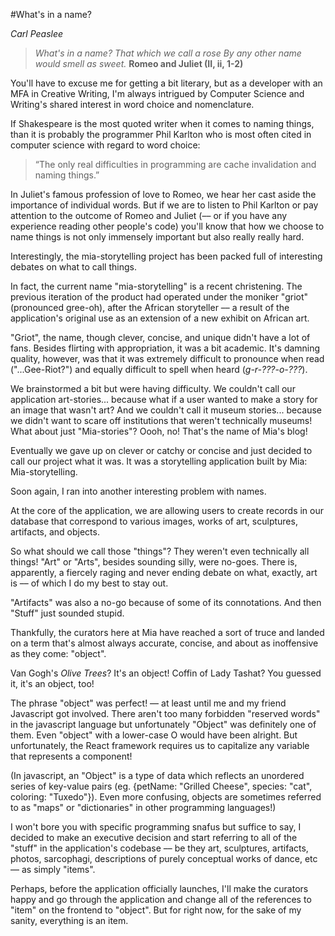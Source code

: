#What's in a name?

_Carl Peaslee_

>_What's in a name? That which we call a rose
By any other name would smell as sweet._
**Romeo and Juliet (II, ii, 1-2)**

You'll have to excuse me for getting a bit literary, but as a developer with an MFA in Creative Writing, I'm always intrigued by Computer Science and Writing's shared interest in word choice and nomenclature.

If Shakespeare is the most quoted writer when it comes to naming things, than it is probably the programmer Phil Karlton who is most often cited in computer science with regard to word choice:

> “The only real difficulties in programming are cache invalidation and naming things.”

In Juliet's famous profession of love to Romeo, we hear her cast aside the importance of individual words. But if we are to listen to Phil Karlton or pay attention to the outcome of Romeo and Juliet (–– or if you have any experience reading other people's code) you'll know that how we choose to name things is not only immensely important but also really really hard.

Interestingly, the mia-storytelling project has been packed full of interesting debates on what to call things.

In fact, the current name "mia-storytelling" is a recent christening. The previous iteration of the product had operated under the moniker "griot" (pronounced gree-oh), after the African storyteller –– a result of the application's original use as an extension of a new exhibit on African art.

"Griot", the name, though clever, concise, and unique didn't have a lot of fans. Besides flirting with appropriation, it was a bit academic. It's damning quality, however, was that it was extremely difficult to pronounce when read ("...Gee-Riot?") and equally difficult to spell when heard (_g-r-???-o-???_).

We brainstormed a bit but were having difficulty. We couldn't call our application art-stories... because what if a user wanted to make a story for an image that wasn't art? And we couldn't call it museum stories... because we didn't want to scare off institutions that weren't technically museums! What about just "Mia-stories"? Oooh, no! That's the name of Mia's blog!

Eventually we gave up on clever or catchy or concise and just decided to call our project what it was. It was a storytelling application built by Mia: Mia-storytelling.

Soon again, I ran into another interesting problem with names.

At the core of the application, we are allowing users to create records in our database that correspond to various images, works of art, sculptures, artifacts, and objects.

So what should we call those "things"? They weren't even technically all things! "Art" or "Arts", besides sounding silly, were no-goes. There is, apparently, a fiercely raging and never ending debate on what, exactly, art is –– of which I do my best to stay out.

"Artifacts" was also a no-go because of some of its connotations. And then "Stuff" just sounded stupid.

Thankfully, the curators here at Mia have reached a sort of truce and landed on a term that's almost always accurate, concise, and about as inoffensive as they come: "object".

Van Gogh's _Olive Trees_? It's an object! Coffin of Lady Tashat? You guessed it, it's an object, too!

The phrase "object" was perfect! –– at least until me and my friend Javascript got involved. There aren't too many forbidden "reserved words" in the javascript language but unfortunately "Object" was definitely one of them. Even "object" with a lower-case O would have been alright. But unfortunately, the React framework requires us to capitalize any variable that represents a component!

(In javascript, an "Object" is a type of data which reflects an unordered series of key-value pairs (eg. {petName: "Grilled Cheese", species: "cat", coloring: "Tuxedo"}). Even more confusing, objects are sometimes referred to as "maps" or "dictionaries" in other programming languages!)  

I won't bore you with specific programming snafus but suffice to say, I decided to make an executive decision and start referring to all of the "stuff" in the application's codebase –– be they art, sculptures, artifacts, photos, sarcophagi, descriptions of purely conceptual works of dance, etc ––  as simply "items".

Perhaps, before the application officially launches, I'll make the curators happy and go through the application and change all of the references to "item" on the frontend to "object". But for right now, for the sake of my sanity, everything is an item. 
